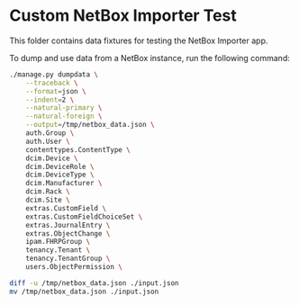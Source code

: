 # Custom NetBox Importer Test

This folder contains data fixtures for testing the NetBox Importer app.

To dump and use data from a NetBox instance, run the following command:

```bash
./manage.py dumpdata \
    --traceback \
    --format=json \
    --indent=2 \
    --natural-primary \
    --natural-foreign \
    --output=/tmp/netbox_data.json \
    auth.Group \
    auth.User \
    contenttypes.ContentType \
    dcim.Device \
    dcim.DeviceRole \
    dcim.DeviceType \
    dcim.Manufacturer \
    dcim.Rack \
    dcim.Site \
    extras.CustomField \
    extras.CustomFieldChoiceSet \
    extras.JournalEntry \
    extras.ObjectChange \
    ipam.FHRPGroup \
    tenancy.Tenant \
    tenancy.TenantGroup \
    users.ObjectPermission \

diff -u /tmp/netbox_data.json ./input.json
mv /tmp/netbox_data.json ./input.json
```

